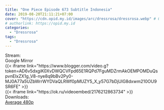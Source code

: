 ```yaml
---
title: "One Piece Episode 673 Subtitle Indonesia"
date: 2019-08-20T21:11:21+07:00
cover: "https://cdn.opid.my.id/images/arc/dressrosa/dressrosa.webp" # Optional, cover
# authorlink: https://opid.my.id
categories:
  - "Dressrosa"
tags:
  - "Dressrosa"
---
```

<div class="ui menu violet borderless inverted">
  <div class="header item active">
        Stream:
    </div>
  <a class="active item" data-tab="google">
    <i class="google drive icon"></i> Google
  </a>
  <a class="item nounderline" data-tab="mirror">
    <i class="odnoklassniki icon"></i> Mirror
  </a>
</div>
<div class="ui bottom attached tab segment active" style="border:0 !important;" data-tab="google">
{{< iframe link="https://www.blogger.com/video.g?token=AD6v5dxgiK0XvDWQCVFpd65E1RQPd7FguMDZrmAkOEMPOMDuQspvnEIxZX1g_V8-nye8q9bBv2Py0-MJ0A77a5UZbWrrWYDVaQLRWf0pMUZY5_X_y57G7bDjUlG8dxwm210OU9SR6FE" >}}
</div>
<div class="ui bottom attached tab segment" style="border:0 !important;" data-tab="mirror">
{{< iframe link="https://ok.ru/videoembed/2176212863734" >}}
</div>
<div class="ui menu violet borderless inverted">
  <div class="header item active">
        Downloads:
    </div>
  <a class="item nounderline" href="https://ouo.io/0W5FXT" target="_blank" rel="dofollow"><i class="google drive icon"></i>
    Average 480p</a>
</div>